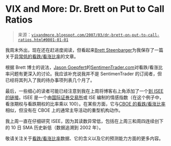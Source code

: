 <!--yml

分类：未分类

日期：2024-05-18 15:53:23

-->

# VIX and More: Dr. Brett on Put to Call Ratios

> 来源：[`vixandmore.blogspot.com/2007/03/dr-brett-on-put-to-call-ratios.html#0001-01-01`](http://vixandmore.blogspot.com/2007/03/dr-brett-on-put-to-call-ratios.html#0001-01-01)

我周末外出，现在还在赶进度阅读，但看起来[Brett Steenbarger](http://www.brettsteenbarger.com/)为我保存了一篇关于[异常低的看跌/看涨比率](http://traderfeed.blogspot.com/2007/03/bearish-equity-put-call-ratio-what-to.html)的文章。

根据 Brett 博士的说法，[Jason Goepfert](http://vixandmore.blogspot.com/search?q=goepfert)的[SentimenTrader.com](http://www.sentimentrader.com/)对看跌/看涨比率问题有更深入的讨论。我应该补充说我并不是 SentimenTrader 的订阅者，但已经将其列入了我的待办事项列表几个月了。

最后，一些细心的读者可能已经注意到我在上周将博客右上角添加了一个[到 ISEE 的链接](http://www.iseoptions.com/marketplace/statistics/sentiment_index.asp)。ISEE 是一个由[国际证券交易所](http://www.iseoptions.com/about/company/company_history.asp)或 ISE 编制的情感指数（在这个例子中，看涨期权与看跌期权的比率乘以 100）。在某些方面，它与[CBOE 的看跌/看涨比率](http://www.cboe.com/data/IntraDayVol.aspx)相似，但没有在 CBOE 上的通常主导活动的重型机构动作。

我上周一直在仔细研究 ISEE，因为其读数异常低，包括在上周三和周四连续创下的 10 日 SMA 历史新低（数据追溯到 2002 年）。

敬请关注关于[看跌/看涨比率](http://vixandmore.blogspot.com/search/label/put%20to%20call)数据、它的含义以及它的预测能力方面的更多内容。
